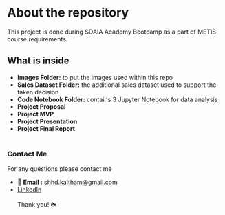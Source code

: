 # About the repository 
This project is done during SDAIA Academy Bootcamp as a part of METIS course requirements.
## What is inside 
- **Images Folder:** to put the images used within this repo
- **Sales Dataset Folder:** the additional sales dataset used to support the taken decision 
- **Code Notebook Folder:** contains 3 Jupyter Notebook for data analysis
- **Project Proposal**
- **Project MVP**
- **Project Presentation**
- **Project Final Report**
<br/><br/>
### Contact Me
For any questions please contact me <br/>
- 📧 **Email :** shhd.kaltham@gmail.com <br/>
- [LinkedIn](www.linkedin.com/in/shahad-alkaltham)
<br/><br/>
Thank you! ☘️
